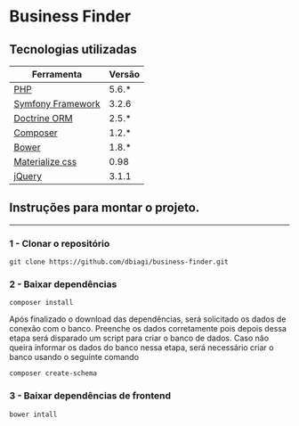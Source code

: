 Business Finder
=========

## Tecnologias utilizadas
| Ferramenta  | Versão |
| --------- | ------------- |
| [PHP](https://php.net)  | 5.6.*  |
| [Symfony Framework](https://symfony.com) | 3.2.6 |
| [Doctrine ORM](http://www.doctrine-project.org/) | 2.5.* |
| [Composer](https://getcomposer.org/)  | 1.2.*  |
| [Bower](https://bower.io/) | 1.8.* |
| [Materialize css](http://materializecss.com/) | 0.98 |
| [jQuery](https://jquery.com/) | 3.1.1 |

## Instruções para montar o projeto.
------------
### 1 - Clonar o repositório

```
git clone https://github.com/dbiagi/business-finder.git
```

### 2 - Baixar dependências

```
composer install
```
Após finalizado o download das dependências, será solicitado os dados de conexão com o banco. Preenche os dados corretamente pois depois dessa etapa será disparado um script para criar o banco de dados.
Caso não queira informar os dados do banco nessa etapa, será necessário criar o banco usando o seguinte comando

```
composer create-schema
```

### 3 - Baixar dependências de frontend

```
bower intall
```
